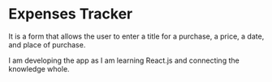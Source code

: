 # Expenses Tracker

It is a form that allows the user to enter a title for a purchase, a price, a date, and place of purchase.

I am developing the app as I am learning React.js and connecting the knowledge whole.


